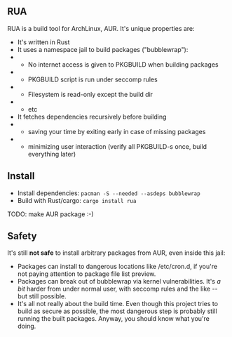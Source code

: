 ## RUA

RUA is a build tool for ArchLinux, AUR. It's unique properties are:

* It's written in Rust
* It uses a namespace jail to build packages ("bubblewrap"):
* * No internet access is given to PKGBUILD when building packages
* * PKGBUILD script is run under seccomp rules
* * Filesystem is read-only except the build dir
* * etc
* It fetches dependencies recursively before building
* * saving your time by exiting early in case of missing packages
* * minimizing user interaction (verify all PKGBUILD-s once, build everything later)


## Install
* Install dependencies: `pacman -S --needed --asdeps bubblewrap`
* Build with Rust/cargo: `cargo install rua`

TODO: make AUR package :-)

## Safety
It's still **not safe** to install arbitrary packages from AUR, even inside this jail:

* Packages can install to dangerous locations like /etc/cron.d, if you're not paying attention to package file list preview.
* Packages can break out of bubblewrap via kernel vulnerabilities. It's _a bit_ harder from under normal user, with seccomp rules and the like -- but still possible.
* It's all not really about the build time. Even though this project tries to build as secure as possible, the most dangerous step is probably still running the built packages. Anyway, you should know what you're doing.

